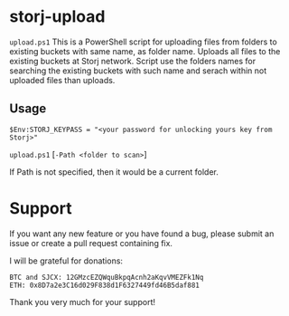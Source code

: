 # storj-upload
`upload.ps1` This is a PowerShell script for uploading files from folders to existing buckets with same name, as folder name.
Uploads all files to the existing buckets at Storj network.
Script use the folders names for searching the existing buckets with such name and serach within not uploaded files than uploads.

## Usage
`$Env:STORJ_KEYPASS = "<your password for unlocking yours key from Storj>"`

`upload.ps1` \[`-Path <folder to scan>`\]

If Path is not specified, then it would be a current folder.

# Support
If you want any new feature or you have found a bug, please submit an issue or create a pull request containing fix.

I will be grateful for donations:

    BTC and SJCX: 12GMzcEZQWquBkpqAcnh2aKqvVMEZFk1Nq
    ETH: 0x8D7a2e3C16d029F838d1F6327449fd46B5daf881

Thank you very much for your support!
